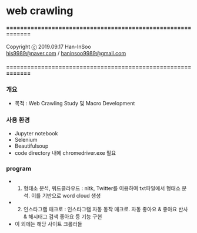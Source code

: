 # web crawling

#### ============================================================
Copyright ⓒ 2019.09.17 Han-InSoo </br>
his9989@naver.com / haninsoo9989@gmail.com
#### ============================================================

### 개요
* 목적 : Web Crawling Study 및 Macro Development

### 사용 환경
* Jupyter notebook
* Selenium
* Beautifulsoup
* code directory 내에 chromedriver.exe 필요

### program
* 1) 형태소 분석, 워드클라우드 : nltk, Twitter를 이용하여 txt파일에서 형태소 분석. 이를 기반으로 word cloud 생성
* 2) 인스타그램 매크로 : 인스타그램 자동 동작 매크로. 자동 좋아요 & 좋아요 반사 & 해시태그 검색 좋아요 등 기능 구현
* 이 외에는 해당 사이트 크롤러들
